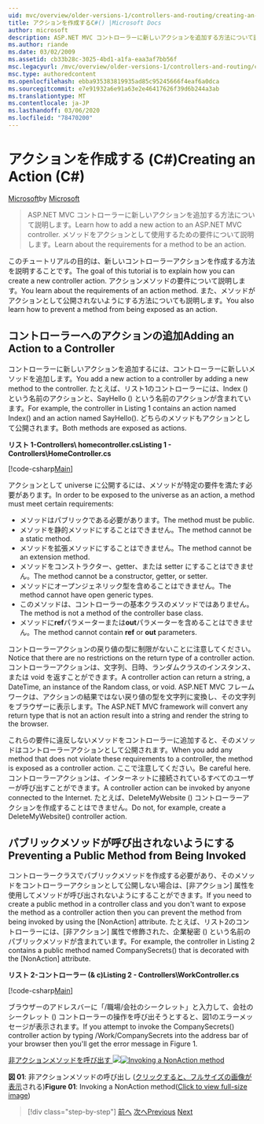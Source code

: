 ```yaml
---
uid: mvc/overview/older-versions-1/controllers-and-routing/creating-an-action-cs
title: アクションを作成するC#() |Microsoft Docs
author: microsoft
description: ASP.NET MVC コントローラーに新しいアクションを追加する方法について説明します。 メソッドをアクションとして使用するための要件について説明します。
ms.author: riande
ms.date: 03/02/2009
ms.assetid: cb33b28c-3025-4bd1-a1fa-eaa3af7bb56f
msc.legacyurl: /mvc/overview/older-versions-1/controllers-and-routing/creating-an-action-cs
msc.type: authoredcontent
ms.openlocfilehash: ebba935383819935ad85c95245666f4eaf6a0dca
ms.sourcegitcommit: e7e91932a6e91a63e2e46417626f39d6b244a3ab
ms.translationtype: MT
ms.contentlocale: ja-JP
ms.lasthandoff: 03/06/2020
ms.locfileid: "78470200"
---
```

# <a name="creating-an-action-c"></a><span data-ttu-id="4a6cb-104">アクションを作成する (C#)</span><span class="sxs-lookup"><span data-stu-id="4a6cb-104">Creating an Action (C#)</span></span>

<span data-ttu-id="4a6cb-105">[Microsoft](https://github.com/microsoft)</span><span class="sxs-lookup"><span data-stu-id="4a6cb-105">by [Microsoft](https://github.com/microsoft)</span></span>

> <span data-ttu-id="4a6cb-106">ASP.NET MVC コントローラーに新しいアクションを追加する方法について説明します。</span><span class="sxs-lookup"><span data-stu-id="4a6cb-106">Learn how to add a new action to an ASP.NET MVC controller.</span></span> <span data-ttu-id="4a6cb-107">メソッドをアクションとして使用するための要件について説明します。</span><span class="sxs-lookup"><span data-stu-id="4a6cb-107">Learn about the requirements for a method to be an action.</span></span>

<span data-ttu-id="4a6cb-108">このチュートリアルの目的は、新しいコントローラーアクションを作成する方法を説明することです。</span><span class="sxs-lookup"><span data-stu-id="4a6cb-108">The goal of this tutorial is to explain how you can create a new controller action.</span></span> <span data-ttu-id="4a6cb-109">アクションメソッドの要件について説明します。</span><span class="sxs-lookup"><span data-stu-id="4a6cb-109">You learn about the requirements of an action method.</span></span> <span data-ttu-id="4a6cb-110">また、メソッドがアクションとして公開されないようにする方法についても説明します。</span><span class="sxs-lookup"><span data-stu-id="4a6cb-110">You also learn how to prevent a method from being exposed as an action.</span></span>

## <a name="adding-an-action-to-a-controller"></a><span data-ttu-id="4a6cb-111">コントローラーへのアクションの追加</span><span class="sxs-lookup"><span data-stu-id="4a6cb-111">Adding an Action to a Controller</span></span>

<span data-ttu-id="4a6cb-112">コントローラーに新しいアクションを追加するには、コントローラーに新しいメソッドを追加します。</span><span class="sxs-lookup"><span data-stu-id="4a6cb-112">You add a new action to a controller by adding a new method to the controller.</span></span> <span data-ttu-id="4a6cb-113">たとえば、リスト1のコントローラーには、Index () という名前のアクションと、SayHello () という名前のアクションが含まれています。</span><span class="sxs-lookup"><span data-stu-id="4a6cb-113">For example, the controller in Listing 1 contains an action named Index() and an action named SayHello().</span></span> <span data-ttu-id="4a6cb-114">どちらのメソッドもアクションとして公開されます。</span><span class="sxs-lookup"><span data-stu-id="4a6cb-114">Both methods are exposed as actions.</span></span>

<span data-ttu-id="4a6cb-115">**リスト 1-Controllers\ homecontroller.cs**</span><span class="sxs-lookup"><span data-stu-id="4a6cb-115">**Listing 1 - Controllers\HomeController.cs**</span></span>

[!code-csharp[Main](creating-an-action-cs/samples/sample1.cs)]

<span data-ttu-id="4a6cb-116">アクションとして universe に公開するには、メソッドが特定の要件を満たす必要があります。</span><span class="sxs-lookup"><span data-stu-id="4a6cb-116">In order to be exposed to the universe as an action, a method must meet certain requirements:</span></span>

- <span data-ttu-id="4a6cb-117">メソッドはパブリックである必要があります。</span><span class="sxs-lookup"><span data-stu-id="4a6cb-117">The method must be public.</span></span>
- <span data-ttu-id="4a6cb-118">メソッドを静的メソッドにすることはできません。</span><span class="sxs-lookup"><span data-stu-id="4a6cb-118">The method cannot be a static method.</span></span>
- <span data-ttu-id="4a6cb-119">メソッドを拡張メソッドにすることはできません。</span><span class="sxs-lookup"><span data-stu-id="4a6cb-119">The method cannot be an extension method.</span></span>
- <span data-ttu-id="4a6cb-120">メソッドをコンストラクター、getter、または setter にすることはできません。</span><span class="sxs-lookup"><span data-stu-id="4a6cb-120">The method cannot be a constructor, getter, or setter.</span></span>
- <span data-ttu-id="4a6cb-121">メソッドにオープンジェネリック型を含めることはできません。</span><span class="sxs-lookup"><span data-stu-id="4a6cb-121">The method cannot have open generic types.</span></span>
- <span data-ttu-id="4a6cb-122">このメソッドは、コントローラーの基本クラスのメソッドではありません。</span><span class="sxs-lookup"><span data-stu-id="4a6cb-122">The method is not a method of the controller base class.</span></span>
- <span data-ttu-id="4a6cb-123">メソッドに**ref**パラメーターまたは**out**パラメーターを含めることはできません。</span><span class="sxs-lookup"><span data-stu-id="4a6cb-123">The method cannot contain **ref** or **out** parameters.</span></span>

<span data-ttu-id="4a6cb-124">コントローラーアクションの戻り値の型に制限がないことに注意してください。</span><span class="sxs-lookup"><span data-stu-id="4a6cb-124">Notice that there are no restrictions on the return type of a controller action.</span></span> <span data-ttu-id="4a6cb-125">コントローラーアクションは、文字列、日時、ランダムクラスのインスタンス、または void を返すことができます。</span><span class="sxs-lookup"><span data-stu-id="4a6cb-125">A controller action can return a string, a DateTime, an instance of the Random class, or void.</span></span> <span data-ttu-id="4a6cb-126">ASP.NET MVC フレームワークは、アクションの結果ではない戻り値の型を文字列に変換し、その文字列をブラウザーに表示します。</span><span class="sxs-lookup"><span data-stu-id="4a6cb-126">The ASP.NET MVC framework will convert any return type that is not an action result into a string and render the string to the browser.</span></span>

<span data-ttu-id="4a6cb-127">これらの要件に違反しないメソッドをコントローラーに追加すると、そのメソッドはコントローラーアクションとして公開されます。</span><span class="sxs-lookup"><span data-stu-id="4a6cb-127">When you add any method that does not violate these requirements to a controller, the method is exposed as a controller action.</span></span> <span data-ttu-id="4a6cb-128">ここで注意してください。</span><span class="sxs-lookup"><span data-stu-id="4a6cb-128">Be careful here.</span></span> <span data-ttu-id="4a6cb-129">コントローラーアクションは、インターネットに接続されているすべてのユーザーが呼び出すことができます。</span><span class="sxs-lookup"><span data-stu-id="4a6cb-129">A controller action can be invoked by anyone connected to the Internet.</span></span> <span data-ttu-id="4a6cb-130">たとえば、DeleteMyWebsite () コントローラーアクションを作成することはできません。</span><span class="sxs-lookup"><span data-stu-id="4a6cb-130">Do not, for example, create a DeleteMyWebsite() controller action.</span></span>

## <a name="preventing-a-public-method-from-being-invoked"></a><span data-ttu-id="4a6cb-131">パブリックメソッドが呼び出されないようにする</span><span class="sxs-lookup"><span data-stu-id="4a6cb-131">Preventing a Public Method from Being Invoked</span></span>

<span data-ttu-id="4a6cb-132">コントローラークラスでパブリックメソッドを作成する必要があり、そのメソッドをコントローラーアクションとして公開しない場合は、[非アクション] 属性を使用してメソッドが呼び出されないようにすることができます。</span><span class="sxs-lookup"><span data-stu-id="4a6cb-132">If you need to create a public method in a controller class and you don't want to expose the method as a controller action then you can prevent the method from being invoked by using the [NonAction] attribute.</span></span> <span data-ttu-id="4a6cb-133">たとえば、リスト2のコントローラーには、[非アクション] 属性で修飾された、企業秘密 () という名前のパブリックメソッドが含まれています。</span><span class="sxs-lookup"><span data-stu-id="4a6cb-133">For example, the controller in Listing 2 contains a public method named CompanySecrets() that is decorated with the [NonAction] attribute.</span></span>

<span data-ttu-id="4a6cb-134">**リスト 2-コントローラー (& c)**</span><span class="sxs-lookup"><span data-stu-id="4a6cb-134">**Listing 2 - Controllers\WorkController.cs**</span></span>

[!code-csharp[Main](creating-an-action-cs/samples/sample2.cs)]

<span data-ttu-id="4a6cb-135">ブラウザーのアドレスバーに「/職場/会社のシークレット」と入力して、会社のシークレット () コントローラーの操作を呼び出そうとすると、図1のエラーメッセージが表示されます。</span><span class="sxs-lookup"><span data-stu-id="4a6cb-135">If you attempt to invoke the CompanySecrets() controller action by typing /Work/CompanySecrets into the address bar of your browser then you'll get the error message in Figure 1.</span></span>

<span data-ttu-id="4a6cb-136">[非アクションメソッドを呼び出す ![](creating-an-action-cs/_static/image1.jpg)](creating-an-action-cs/_static/image1.png)</span><span class="sxs-lookup"><span data-stu-id="4a6cb-136">[![Invoking a NonAction method](creating-an-action-cs/_static/image1.jpg)](creating-an-action-cs/_static/image1.png)</span></span>

<span data-ttu-id="4a6cb-137">**図 01**: 非アクションメソッドの呼び出し ([クリックすると、フルサイズの画像が表示](creating-an-action-cs/_static/image2.png)される)</span><span class="sxs-lookup"><span data-stu-id="4a6cb-137">**Figure 01**: Invoking a NonAction method([Click to view full-size image](creating-an-action-cs/_static/image2.png))</span></span>

> [!div class="step-by-step"]
> <span data-ttu-id="4a6cb-138">[前へ](creating-a-controller-cs.md)
> [次へ](asp-net-mvc-routing-overview-vb.md)</span><span class="sxs-lookup"><span data-stu-id="4a6cb-138">[Previous](creating-a-controller-cs.md)
[Next](asp-net-mvc-routing-overview-vb.md)</span></span>
